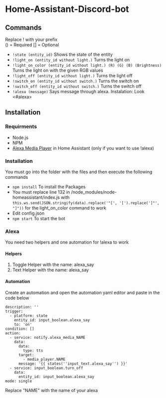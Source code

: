 # Home-Assistant-Discord-bot

## Commands

Replace ! with your prefix  
() = Required   [] = Optional

* `!state (entity_id)` Shows the state of the entity
* `!light_on (entity_id without light.)` Turns the light on
* `!light_on_color (entity_id without light.) (R) (G) (B) (Brightness)` Turns the light on with the given RGB values
* `!light_off (entity_id without light.)` Turns the light off
* `!switch_on (entity_id without switch.)` Turns the switch on
* `!switch_off (entity_id without switch.)` Turns the switch off
* `!alexa (message)` Says message through alexa. Instalation: Look <#alexa>

## Installation

### Requirments

* Node.js
* NPM
* [Alexa Media Player](https://github.com/custom-components/alexa_media_player) in Home Assistant (only if you want to use !alexa)

### Installation

You must go into the folder with the files and then execute the following commands

* `npm install` To install the Packages
* You must replace line 132 in /node_modules/node-homeassistant/index.js with `this.ws.send(JSON.stringify(data).replace('"[', '[').replace(']"', "]"))` for the light_on_color command to work
* Edit config.json
* `npm start` To start the bot

### Alexa

You need two helpers and one automation for !alexa to work

#### Helpers

1. Toggle Helper with the name: alexa_say
2. Text Helper with the name: alexa_say

#### Automation

Create an automation and open the automation yaml editor and paste in the code below

```alias: Alexa_Say
description: ''
trigger:
  - platform: state
    entity_id: input_boolean.alexa_say
    to: 'on'
condition: []
action:
  - service: notify.alexa_media_NAME
    data:
      data:
        type: tts
      target:
        - media_player.NAME
      message: '{{ states(''input_text.alexa_say'') }}'
  - service: input_boolean.turn_off
    data:
      entity_id: input_boolean.alexa_say
mode: single
```

Replace "NAME" with the name of your alexa
